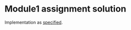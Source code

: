 # Module1 assignment solution

Implementation as [specified](https://github.com/jhu-ep-coursera/fullstack-course5/blob/master/assignments/assignment1/Assignment-1.md).
